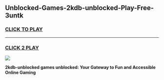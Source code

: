 
## Unblocked-Games-2kdb-unblocked-Play-Free-3untk
<h3>
<a href="https://premium76.site?title=2kdb-unblocked&ref=18A1">CLICK TO PLAY</a></h3>
<hr>

<h3>
<a href="https://premium76.site?title=2kdb-unblocked&ref=18A1">CLICK 2 PLAY</a>
  
</h3>

<a href="https://premium76.site?title=2kdb-unblocked&ref=18A1"><img src="https://clearcache.store/games.png"></a>


**2kdb-unblocked games unblocked: Your Gateway to Fun and Accessible Online Gaming**
